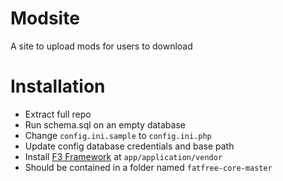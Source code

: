 # Modsite
A site to upload mods for users to download

# Installation
- Extract full repo
- Run schema.sql on an empty database
- Change `config.ini.sample` to `config.ini.php`
- Update config database credentials and base path
- Install [F3 Framework](https://fatfreeframework.com/3.9/home) at `app/application/vendor`
 - Should be contained in a folder named `fatfree-core-master`